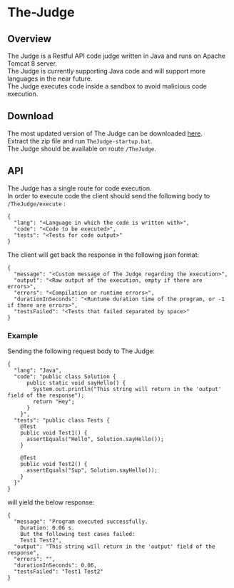 # The-Judge

## Overview

The Judge is a Restful API code judge written in Java and runs on Apache Tomcat 8 server.  
The Judge is currently supporting Java code and will support more languages in the near future.  
The Judge executes code inside a sandbox to avoid malicious code execution.  

## Download

The most updated version of The Judge can be downloaded [here](https://drive.google.com/open?id=1GDjWZ-Htvem_ecNWZvgNfed7Z53ZlHjY).  
Extract the zip file and run `TheJudge-startup.bat`.  
The Judge should be available on route `/TheJudge`.  

## API

The Judge has a single route for code execution.  
In order to execute code the client should send the following body to `/TheJudge/execute` :

```
{    
  "lang": "<Language in which the code is written with>",  
  "code": "<Code to be executed>",  
  "tests": "<Tests for code output>"  
}
```

The client will get back the response in the following json format:

```
{
  "message": "<Custom message of The Judge regarding the execution>",  
  "output": "<Raw output of the execution, empty if there are errors>",  
  "errors": "<Compilation or runtime errors>",  
  "durationInSeconds": "<Runtume duration time of the program, or -1 if there are errors>",  
  "testsFailed": "<Tests that failed separated by space>"  
}
```

### Example

Sending the following request body to The Judge:

```
{
  "lang": "Java",
  "code": "public class Solution {
      public static void sayHello() {
        System.out.println("This string will return in the 'output' field of the response");
        return "Hey";
      }
    }",
  "tests": "public class Tests {
    @Test
    public void Test1() {
      assertEquals("Hello", Solution.sayHello());
    }
    
    @Test
    public void Test2() {
      assertEquals("Sup", Solution.sayHello());
    }
  }"
}
```

will yield the below response:

```
{
  "message": "Program executed successfully.
    Duration: 0.06 s.
    But the following test cases failed:
    Test1 Test2",
  "output": "This string will return in the 'output' field of the response",
  "errors": "",
  "durationInSeconds": 0.06,
  "testsFailed": "Test1 Test2"
}
```
